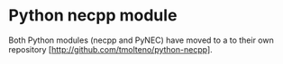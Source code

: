 # Python necpp module

Both Python modules (necpp and PyNEC) have moved to a to their own repository [http://github.com/tmolteno/python-necpp].
